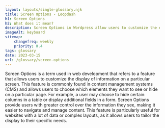 ```yaml
--- 
layout: layouts/single-glossary.njk
title: Screen Options - Loopdash
h1: Screen Options
h2: What does it mean?
description: Screen Options in Wordpress allow users to customize the display of various elements on a particular screen or page, such as hiding or showing certain widgets or columns.
imageAlt: keyboard
sitemap:
	changefreq: weekly
	priority: 0.4
tags: glossary
date: 2023-03-15
url: /glossary/screen-options
---
```


Screen Options is a term used in web development that refers to a feature that allows users to customize the display of information on a particular screen. This feature is commonly found in content management systems (CMS) and allows users to choose which elements they want to see or hide on a particular page. For example, a user may choose to hide certain columns in a table or display additional fields in a form. Screen Options provide users with greater control over the information they see, making it easier to navigate and manage content. This feature is particularly useful for websites with a lot of data or complex layouts, as it allows users to tailor the display to their specific needs.
